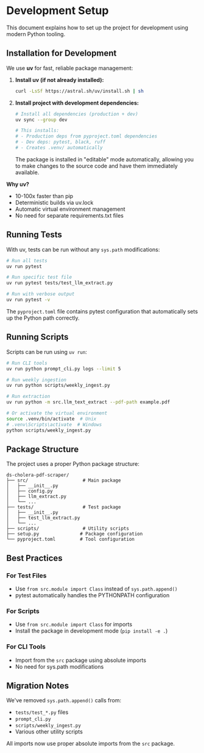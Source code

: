 # Development Setup

This document explains how to set up the project for development using modern Python tooling.

## Installation for Development

We use **uv** for fast, reliable package management:

1. **Install uv (if not already installed):**
   ```bash
   curl -LsSf https://astral.sh/uv/install.sh | sh
   ```

2. **Install project with development dependencies:**
   ```bash
   # Install all dependencies (production + dev)
   uv sync --group dev

   # This installs:
   # - Production deps from pyproject.toml dependencies
   # - Dev deps: pytest, black, ruff
   # - Creates .venv/ automatically
   ```

   The package is installed in "editable" mode automatically, allowing you to make changes to the source code and have them immediately available.

**Why uv?**
- 10-100x faster than pip
- Deterministic builds via uv.lock
- Automatic virtual environment management
- No need for separate requirements.txt files

## Running Tests

With uv, tests can be run without any `sys.path` modifications:

```bash
# Run all tests
uv run pytest

# Run specific test file
uv run pytest tests/test_llm_extract.py

# Run with verbose output
uv run pytest -v
```

The `pyproject.toml` file contains pytest configuration that automatically sets up the Python path correctly.

## Running Scripts

Scripts can be run using `uv run`:

```bash
# Run CLI tools
uv run python prompt_cli.py logs --limit 5

# Run weekly ingestion
uv run python scripts/weekly_ingest.py

# Run extraction
uv run python -m src.llm_text_extract --pdf-path example.pdf

# Or activate the virtual environment
source .venv/bin/activate  # Unix
# .venv\Scripts\activate  # Windows
python scripts/weekly_ingest.py
```

## Package Structure

The project uses a proper Python package structure:

```
ds-cholera-pdf-scraper/
├── src/                    # Main package
│   ├── __init__.py
│   ├── config.py
│   ├── llm_extract.py
│   └── ...
├── tests/                  # Test package  
│   ├── __init__.py
│   ├── test_llm_extract.py
│   └── ...
├── scripts/                # Utility scripts
├── setup.py               # Package configuration
└── pyproject.toml         # Tool configuration
```

## Best Practices

### For Test Files
- Use `from src.module import Class` instead of `sys.path.append()`
- pytest automatically handles the PYTHONPATH configuration

### For Scripts
- Use `from src.module import Class` for imports
- Install the package in development mode (`pip install -e .`)

### For CLI Tools
- Import from the `src` package using absolute imports
- No need for sys.path modifications

## Migration Notes

We've removed `sys.path.append()` calls from:
- `tests/test_*.py` files
- `prompt_cli.py`
- `scripts/weekly_ingest.py`
- Various other utility scripts

All imports now use proper absolute imports from the `src` package.
